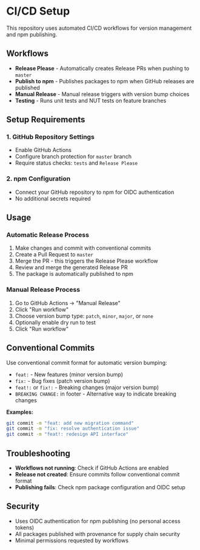 # CI/CD Setup

This repository uses automated CI/CD workflows for version management and npm publishing.

## Workflows

- **Release Please** - Automatically creates Release PRs when pushing to `master`
- **Publish to npm** - Publishes packages to npm when GitHub releases are published
- **Manual Release** - Manual release triggers with version bump choices
- **Testing** - Runs unit tests and NUT tests on feature branches

## Setup Requirements

### 1. GitHub Repository Settings

- Enable GitHub Actions
- Configure branch protection for `master` branch
- Require status checks: `tests` and `Release Please`

### 2. npm Configuration

- Connect your GitHub repository to npm for OIDC authentication
- No additional secrets required

## Usage

### Automatic Release Process

1. Make changes and commit with conventional commits
2. Create a Pull Request to `master`
3. Merge the PR - this triggers the Release Please workflow
4. Review and merge the generated Release PR
5. The package is automatically published to npm

### Manual Release Process

1. Go to GitHub Actions → "Manual Release"
2. Click "Run workflow"
3. Choose version bump type: `patch`, `minor`, `major`, or `none`
4. Optionally enable dry run to test
5. Click "Run workflow"

## Conventional Commits

Use conventional commit format for automatic version bumping:

- `feat:` - New features (minor version bump)
- `fix:` - Bug fixes (patch version bump)
- `feat!:` or `fix!:` - Breaking changes (major version bump)
- `BREAKING CHANGE:` in footer - Alternative way to indicate breaking changes

**Examples:**

```bash
git commit -m "feat: add new migration command"
git commit -m "fix: resolve authentication issue"
git commit -m "feat!: redesign API interface"
```

## Troubleshooting

- **Workflows not running**: Check if GitHub Actions are enabled
- **Release not created**: Ensure commits follow conventional commit format
- **Publishing fails**: Check npm package configuration and OIDC setup

## Security

- Uses OIDC authentication for npm publishing (no personal access tokens)
- All packages published with provenance for supply chain security
- Minimal permissions requested by workflows
